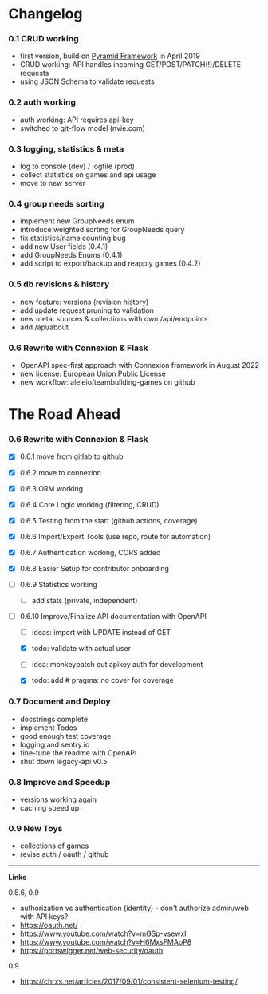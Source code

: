 # Changelog

### 0.1 CRUD working
- first version, build on [Pyramid Framework](https://trypyramid.com/) in April 2019
- CRUD working: API handles incoming GET/POST/PATCH(!)/DELETE requests
- using JSON Schema to validate requests

### 0.2 auth working
- auth working: API requires api-key
- switched to git-flow model (nvie.com)

### 0.3 logging, statistics & meta
- log to console (dev) / logfile (prod)
- collect statistics on games and api usage
- move to new server

### 0.4 group needs sorting
- implement new GroupNeeds enum
- introduce weighted sorting for GroupNeeds query
- fix statistics/name counting bug
- add new User fields (0.4.1)
- add GroupNeeds Enums (0.4.1)
- add script to export/backup and reapply games (0.4.2)

### 0.5 db revisions & history
- new feature: versions (revision history)
- add update request pruning to validation
- new meta: sources & collections with own /api/endpoints
- add /api/about

### 0.6 Rewrite with Connexion & Flask
- OpenAPI spec-first approach with Connexion framework in August 2022
- new license: European Union Public License
- new workflow: aleleio/teambuilding-games on github

# The Road Ahead

### 0.6 Rewrite with Connexion & Flask
- [x] 0.6.1 move from gitlab to github
- [x] 0.6.2 move to connexion
- [x] 0.6.3 ORM working
- [x] 0.6.4 Core Logic working (filtering, CRUD)
- [x] 0.6.5 Testing from the start (github actions, coverage)
- [x] 0.6.6 Import/Export Tools (use repo, route for automation)
- [x] 0.6.7 Authentication working, CORS added  
- [x] 0.6.8 Easier Setup for contributor onboarding

- [ ] 0.6.9 Statistics working
  - [ ] add stats (private, independent)

- [ ] 0.6.10 Improve/Finalize API documentation with OpenAPI
  - [ ] ideas: import with UPDATE instead of GET
  - [x] todo: validate with actual user
  - [ ] idea: monkeypatch out apikey auth for development
  - [x] todo: add # pragma: no cover for coverage


### 0.7 Document and Deploy
- docstrings complete
- implement Todos
- good enough test coverage
- logging and sentry.io
- fine-tune the readme with OpenAPI 
- shut down legacy-api v0.5

### 0.8 Improve and Speedup
- versions working again
- caching speed up
  
### 0.9 New Toys
- collections of games
- revise auth / oauth / github



---
**Links**

0.5.6, 0.9
- authorization vs authentication (identity) - don't authorize admin/web with API keys?
- https://oauth.net/
- https://www.youtube.com/watch?v=mGSp-vsewxI
- https://www.youtube.com/watch?v=H6MxsFMAoP8
- https://portswigger.net/web-security/oauth

0.9
- https://chrxs.net/articles/2017/09/01/consistent-selenium-testing/
